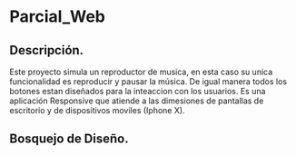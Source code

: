 # Parcial_Web

## Descripción.

Este proyecto simula un reproductor de musica, en esta caso su unica funcionalidad es reproducir y pausar la música. De igual manera todos los botones estan diseñados para la inteaccion con los usuarios. Es una aplicación Responsive que atiende a las dimesiones de pantallas de escritorio y de dispositivos moviles (Iphone X).

## Bosquejo de Diseño.

